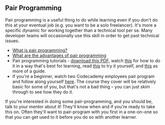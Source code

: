 ## Pair Programming

Pair programming is a useful thing to do while learning even if you don't do this at your eventual job (e.g. you want to be a solo freelancer).  It's more a specific dynamic for working together than a technical tool per se.  Many developer teams will occasionally use this skill in order to get past technical issues.

* [What is pair programming?](https://youtu.be/ET3Q6zNK3Io)
* [What are the advantages of pair programming](https://stackify.com/pair-programming-advantages/)
* Pair programming tutorials - [download this PDF](http://www.compsci.hunter.cuny.edu/~sweiss/course_materials/csci135/csci136tutorials/pair_programming_tutorial.pdf), watch [this](https://educators.brainpop.com/video/pair-programming-tutorial-video/) for how to do it in a way that's best for learning, read [this](https://developer.atlassian.com/blog/2015/05/try-pair-programming/) to try it yourself, and [this](https://medium.com/@weblab_tech/pair-programming-guide-a76ca43ff389) as more of a guide.
* If you're a beginner, watch two Codecademy employees pair program and follow along yourself [here](https://youtu.be/oG6x4PPJ0_w).  The course they cover will be relatively basic for some of you, but that's not a bad thing – you can just skim through to see how they do it.

If you're interested in doing some pair-programming, and you should be, talk to your mentor about it!  They'll know when and if you're ready to take this on.  Often they'll want to pair-program with you first in a one-on-one so that you can get used to it before you do so with another learner.
